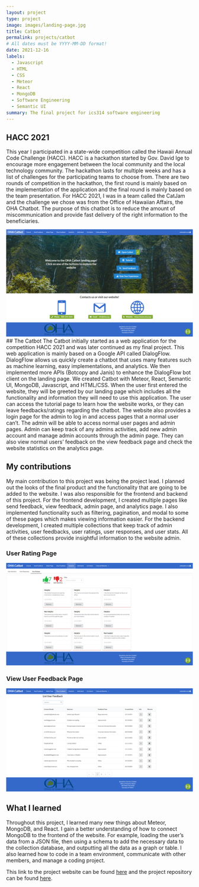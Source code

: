 ```yaml
---
layout: project
type: project
image: images/landing-page.jpg
title: Catbot
permalink: projects/catbot
# All dates must be YYYY-MM-DD format!
date: 2021-12-16
labels:
  - Javascript
  - HTML
  - CSS
  - Meteor
  - React
  - MongoDB
  - Software Engineering
  - Semantic UI
summary: The final project for ics314 software engineering
---
```

## HACC 2021
This year I participated in a state-wide competition called the Hawaii Annual Code Challenge (HACC). HACC is a hackathon started by Gov. David Ige to encourage more engagement between the local community and the local technology community. The hackathon lasts for multiple weeks and has a list of challenges for the participating teams to choose from. There are two rounds of competition in the hackathon, the first round is mainly based on the implementation of the application and the final round is mainly based on the team presentation.
For HACC 2021, I was in a team called the CatJam and the challenge we chose was from the Office of Hawaiian Affairs, the OHA Chatbot. The purpose of this chatbot is to reduce the amount of miscommunication and provide fast delivery of the right information to the beneficiaries. 

<img class="ui image" src="../images/landing-page.jpg">
## The Catbot
The Catbot initially started as a web application for the competition HACC 2021 and was later continued as my final project. This web application is mainly based on a Google API called DialogFlow. DialogFlow allows us quickly create a chatbot that uses many features such as machine learning, easy implementations, and analytics. We then implemented more APIs (Botcopy and Janis) to enhance the DialogFlow bot client on the landing page. We created Catbot with Meteor, React, Semantic UI,  MongoDB, Javascript, and HTML/CSS.  When the user first entered the website, they will be greeted by our landing page which includes all the functionality and information they will need to use this application. The user can access the tutorial page to learn how the website works, or they can leave feedbacks/ratings regarding the chatbot. The website also provides a login page for the admin to log in and access pages that a normal user can’t. The admin will be able to access normal user pages and admin pages. Admin can keep track of any admins activities, add new admin account and manage admin accounts through the admin page. They can also view normal users’ feedback on the view feedback page and check the website statistics on the analytics page. 

## My contributions
My main contribution to this project was being the project lead. I planned out the looks of the final product and the functionality that are going to be added to the website. I was also responsible for the frontend and backend of this project. For the frontend development, I created multiple pages like send feedback, view feedback, admin page, and analytics page. I also implemented functionality such as filtering, pagination, and modal to some of these pages which makes viewing information easier. For the backend development, I created multiple collections that keep track of admin activities, user feedbacks, user ratings, user responses, and user stats. All of these collections provide insightful information to the website admin. 
### User Rating Page
<img class="ui image" src="../images/user-ratings.jpg">

### View User Feedback Page
<img class="ui image" src="../images/view-feedback.jpg">

## What I learned
Throughout this project, I learned many new things about Meteor, MongoDB, and React. I gain a better understanding of how to connect MongoDB to the frontend of the website. For example, loading the user’s data from a JSON file, then using a schema to add the necessary data to the collection database, and outputting all the data as a graph or table. I also learned how to code in a team environment, communicate with other members, and manage a coding project.

This link to the project website can be found [here](catjams.github.io/) and the project repository can be found [here](https://github.com/catjams/catbot).
